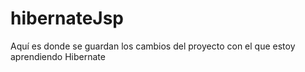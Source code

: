 # hibernateJsp
Aquí es donde se guardan los cambios del proyecto con el que estoy aprendiendo Hibernate
